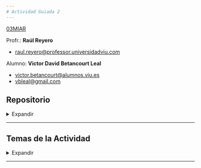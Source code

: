 ```yaml
---
# Actividad Guiada 2
---
```


[03MIAR](https://github.com/vbleal/03MIAR)


Profr.: **Raúl Reyero**

*  [raul.reyero@professor.universidadviu.com](raul.reyero@professor.universidadviu.com)


Alumno: **Victor David Betancourt Leal**

*  [victor.betancourt@alumnos.viu.es](victor.betancourt@alumnos.viu.es)
*  [vbleal@gmail.com](vbleal@gmail.com)


## Repositorio

<details>
    <summary> Expandir </summary>

*  📒 Notebook Colab: []()

*  🚀 Repositorio GitHub: [https://github.com/vbleal/03MIAR/tree/main/AG2](https://github.com/vbleal/03MIAR/tree/main/AG2)


![]()

</details>

----------------


## Temas de la Actividad

<details>
    <summary> Expandir </summary>

- Programación Dinámica
- Ramificación y Poda
- Descenso del Gradiente
  


</details>

----------------










